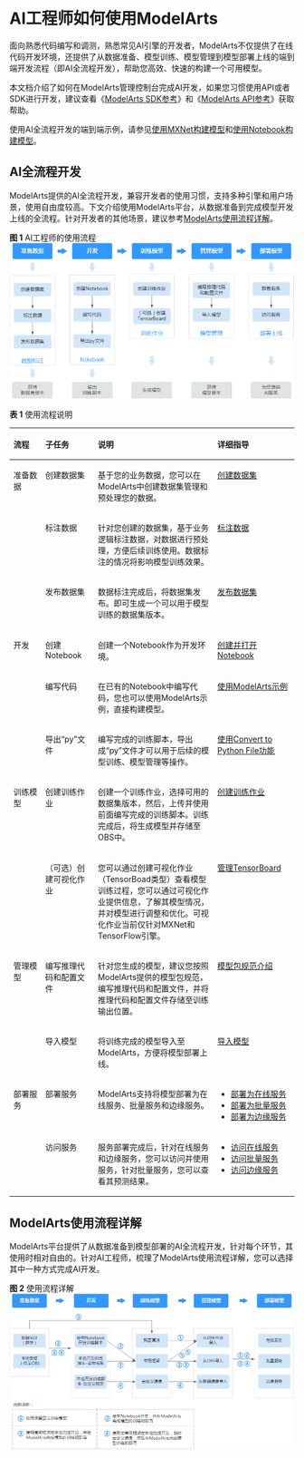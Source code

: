 # AI工程师如何使用ModelArts<a name="modelarts_23_0001"></a>

面向熟悉代码编写和调测，熟悉常见AI引擎的开发者，ModelArts不仅提供了在线代码开发环境，还提供了从数据准备、模型训练、模型管理到模型部署上线的端到端开发流程（即AI全流程开发），帮助您高效、快速的构建一个可用模型。

本文档介绍了如何在ModelArts管理控制台完成AI开发，如果您习惯使用API或者SDK进行开发，建议查看《[ModelArts SDK参考](https://support.huaweicloud.com/sdkreference-modelarts/modelarts_04_0002.html)》和《[ModelArts API参考](https://support.huaweicloud.com/api-modelarts/modelarts_03_0002.html)》获取帮助。

使用AI全流程开发的端到端示例，请参见[使用MXNet构建模型](https://support.huaweicloud.com/qs-modelarts/modelarts_06_0004.html)和[使用Notebook构建模型](https://support.huaweicloud.com/qs-modelarts/modelarts_06_0005.html)。

## AI全流程开发<a name="section13228154964411"></a>

ModelArts提供的AI全流程开发，兼容开发者的使用习惯，支持多种引擎和用户场景，使用自由度较高。下文介绍使用ModelArts平台，从数据准备到完成模型开发上线的全流程。针对开发者的其他场景，建议参考[ModelArts使用流程详解](#section343984417488)。

**图 1**  AI工程师的使用流程<a name="fig6769203518431"></a>  
![](figures/AI工程师的使用流程.png "AI工程师的使用流程")

**表 1**  使用流程说明

<a name="table1141152010448"></a>
<table><thead align="left"><tr id="row44252014449"><th class="cellrowborder" valign="top" width="11.15%" id="mcps1.2.5.1.1"><p id="p11425201448"><a name="p11425201448"></a><a name="p11425201448"></a>流程</p>
</th>
<th class="cellrowborder" valign="top" width="18.459999999999997%" id="mcps1.2.5.1.2"><p id="p8971348124416"><a name="p8971348124416"></a><a name="p8971348124416"></a>子任务</p>
</th>
<th class="cellrowborder" valign="top" width="41.93%" id="mcps1.2.5.1.3"><p id="p1442192024417"><a name="p1442192024417"></a><a name="p1442192024417"></a>说明</p>
</th>
<th class="cellrowborder" valign="top" width="28.46%" id="mcps1.2.5.1.4"><p id="p1962411348445"><a name="p1962411348445"></a><a name="p1962411348445"></a>详细指导</p>
</th>
</tr>
</thead>
<tbody><tr id="row1242020164414"><td class="cellrowborder" rowspan="3" valign="top" width="11.15%" headers="mcps1.2.5.1.1 "><p id="p16425208444"><a name="p16425208444"></a><a name="p16425208444"></a>准备数据</p>
</td>
<td class="cellrowborder" valign="top" width="18.459999999999997%" headers="mcps1.2.5.1.2 "><p id="p49717482442"><a name="p49717482442"></a><a name="p49717482442"></a>创建数据集</p>
</td>
<td class="cellrowborder" valign="top" width="41.93%" headers="mcps1.2.5.1.3 "><p id="p442132074416"><a name="p442132074416"></a><a name="p442132074416"></a>基于您的业务数据，您可以在ModelArts中创建数据集管理和预处理您的数据。</p>
</td>
<td class="cellrowborder" valign="top" width="28.46%" headers="mcps1.2.5.1.4 "><p id="p1662443414411"><a name="p1662443414411"></a><a name="p1662443414411"></a><a href="创建数据集.md">创建数据集</a></p>
</td>
</tr>
<tr id="row1421220174419"><td class="cellrowborder" valign="top" headers="mcps1.2.5.1.1 "><p id="p298184854417"><a name="p298184854417"></a><a name="p298184854417"></a>标注数据</p>
</td>
<td class="cellrowborder" valign="top" headers="mcps1.2.5.1.2 "><p id="p642202016442"><a name="p642202016442"></a><a name="p642202016442"></a>针对您创建的数据集，基于业务逻辑标注数据，对数据进行预处理，方便后续训练使用。数据标注的情况将影响模型训练效果。</p>
</td>
<td class="cellrowborder" valign="top" headers="mcps1.2.5.1.3 "><p id="p187901112161520"><a name="p187901112161520"></a><a name="p187901112161520"></a><a href="图像分类.md">标注数据</a></p>
</td>
</tr>
<tr id="row15421520174416"><td class="cellrowborder" valign="top" headers="mcps1.2.5.1.1 "><p id="p1498144834414"><a name="p1498144834414"></a><a name="p1498144834414"></a>发布数据集</p>
</td>
<td class="cellrowborder" valign="top" headers="mcps1.2.5.1.2 "><p id="p1242420174416"><a name="p1242420174416"></a><a name="p1242420174416"></a>数据标注完成后，将数据集发布。即可生成一个可以用于模型训练的数据集版本。</p>
</td>
<td class="cellrowborder" valign="top" headers="mcps1.2.5.1.3 "><p id="p1462423424416"><a name="p1462423424416"></a><a name="p1462423424416"></a><a href="发布数据集.md">发布数据集</a></p>
</td>
</tr>
<tr id="row742520144411"><td class="cellrowborder" rowspan="3" valign="top" width="11.15%" headers="mcps1.2.5.1.1 "><p id="p103091516194513"><a name="p103091516194513"></a><a name="p103091516194513"></a>开发</p>
</td>
<td class="cellrowborder" valign="top" width="18.459999999999997%" headers="mcps1.2.5.1.2 "><p id="p29819486441"><a name="p29819486441"></a><a name="p29819486441"></a>创建Notebook</p>
</td>
<td class="cellrowborder" valign="top" width="41.93%" headers="mcps1.2.5.1.3 "><p id="p642920194417"><a name="p642920194417"></a><a name="p642920194417"></a>创建一个Notebook作为开发环境。</p>
</td>
<td class="cellrowborder" valign="top" width="28.46%" headers="mcps1.2.5.1.4 "><p id="p662463484414"><a name="p662463484414"></a><a name="p662463484414"></a><a href="创建并打开Notebook.md">创建并打开Notebook</a></p>
</td>
</tr>
<tr id="row1342920134413"><td class="cellrowborder" valign="top" headers="mcps1.2.5.1.1 "><p id="p198184874412"><a name="p198184874412"></a><a name="p198184874412"></a>编写代码</p>
</td>
<td class="cellrowborder" valign="top" headers="mcps1.2.5.1.2 "><p id="p4421207447"><a name="p4421207447"></a><a name="p4421207447"></a>在已有的Notebook中编写代码，您也可以使用ModelArts示例，直接构建模型。</p>
</td>
<td class="cellrowborder" valign="top" headers="mcps1.2.5.1.3 "><p id="p19624183444418"><a name="p19624183444418"></a><a name="p19624183444418"></a><a href="使用ModelArts示例.md">使用ModelArts示例</a></p>
</td>
</tr>
<tr id="row631411112451"><td class="cellrowborder" valign="top" headers="mcps1.2.5.1.1 "><p id="p9315171104515"><a name="p9315171104515"></a><a name="p9315171104515"></a>导出<span class="filepath" id="filepath397719211096"><a name="filepath397719211096"></a><a name="filepath397719211096"></a>“py”</span>文件</p>
</td>
<td class="cellrowborder" valign="top" headers="mcps1.2.5.1.2 "><p id="p33151164518"><a name="p33151164518"></a><a name="p33151164518"></a>编写完成的训练脚本，导出成<span class="filepath" id="filepath1346331813910"><a name="filepath1346331813910"></a><a name="filepath1346331813910"></a>“py”</span>文件才可以用于后续的模型训练、模型管理等操作。</p>
</td>
<td class="cellrowborder" valign="top" headers="mcps1.2.5.1.3 "><p id="p143151017452"><a name="p143151017452"></a><a name="p143151017452"></a><a href="使用Convert-to-Python-File功能.md">使用Convert to Python File功能</a></p>
</td>
</tr>
<tr id="row33152115455"><td class="cellrowborder" rowspan="2" valign="top" width="11.15%" headers="mcps1.2.5.1.1 "><p id="p15367104810454"><a name="p15367104810454"></a><a name="p15367104810454"></a>训练模型</p>
</td>
<td class="cellrowborder" valign="top" width="18.459999999999997%" headers="mcps1.2.5.1.2 "><p id="p931516144510"><a name="p931516144510"></a><a name="p931516144510"></a>创建训练作业</p>
</td>
<td class="cellrowborder" valign="top" width="41.93%" headers="mcps1.2.5.1.3 "><p id="p3315914455"><a name="p3315914455"></a><a name="p3315914455"></a>创建一个训练作业，选择可用的数据集版本，然后，上传并使用前面编写完成的训练脚本。训练完成后，将生成模型并存储至OBS中。</p>
</td>
<td class="cellrowborder" valign="top" width="28.46%" headers="mcps1.2.5.1.4 "><p id="p199799556296"><a name="p199799556296"></a><a name="p199799556296"></a><a href="创建训练作业.md">创建训练作业</a></p>
</td>
</tr>
<tr id="row112701227144511"><td class="cellrowborder" valign="top" headers="mcps1.2.5.1.1 "><p id="p132709275457"><a name="p132709275457"></a><a name="p132709275457"></a>（可选）创建可视化作业</p>
</td>
<td class="cellrowborder" valign="top" headers="mcps1.2.5.1.2 "><p id="p1827012724512"><a name="p1827012724512"></a><a name="p1827012724512"></a>您可以通过创建可视化作业（TensorBoad类型）查看模型训练过程，您可以通过可视化作业提供信息，了解其模型情况，并对模型进行调整和优化。可视化作业当前仅针对MXNet和TensorFlow引擎。</p>
</td>
<td class="cellrowborder" valign="top" headers="mcps1.2.5.1.3 "><p id="p0270122764518"><a name="p0270122764518"></a><a name="p0270122764518"></a><a href="管理可视化作业.md">管理TensorBoard</a></p>
</td>
</tr>
<tr id="row10175132412456"><td class="cellrowborder" rowspan="2" valign="top" width="11.15%" headers="mcps1.2.5.1.1 "><p id="p3382516452"><a name="p3382516452"></a><a name="p3382516452"></a>管理模型</p>
</td>
<td class="cellrowborder" valign="top" width="18.459999999999997%" headers="mcps1.2.5.1.2 "><p id="p4176122464511"><a name="p4176122464511"></a><a name="p4176122464511"></a>编写推理代码和配置文件</p>
</td>
<td class="cellrowborder" valign="top" width="41.93%" headers="mcps1.2.5.1.3 "><p id="p2017616241459"><a name="p2017616241459"></a><a name="p2017616241459"></a>针对您生成的模型，建议您按照ModelArts提供的模型包规范，编写推理代码和配置文件，并将推理代码和配置文件存储至训练输出位置。</p>
</td>
<td class="cellrowborder" valign="top" width="28.46%" headers="mcps1.2.5.1.4 "><p id="p18176152410452"><a name="p18176152410452"></a><a name="p18176152410452"></a><a href="模型包规范介绍.md">模型包规范介绍</a></p>
</td>
</tr>
<tr id="row191764243457"><td class="cellrowborder" valign="top" headers="mcps1.2.5.1.1 "><p id="p1217672474519"><a name="p1217672474519"></a><a name="p1217672474519"></a>导入模型</p>
</td>
<td class="cellrowborder" valign="top" headers="mcps1.2.5.1.2 "><p id="p191761324174510"><a name="p191761324174510"></a><a name="p191761324174510"></a>将训练完成的模型导入至ModelArts，方便将模型部署上线。</p>
</td>
<td class="cellrowborder" valign="top" headers="mcps1.2.5.1.3 "><p id="p397721317304"><a name="p397721317304"></a><a name="p397721317304"></a><a href="导入模型.md">导入模型</a></p>
</td>
</tr>
<tr id="row8176202413451"><td class="cellrowborder" rowspan="2" valign="top" width="11.15%" headers="mcps1.2.5.1.1 "><p id="p14176162464510"><a name="p14176162464510"></a><a name="p14176162464510"></a>部署服务</p>
</td>
<td class="cellrowborder" valign="top" width="18.459999999999997%" headers="mcps1.2.5.1.2 "><p id="p617615241454"><a name="p617615241454"></a><a name="p617615241454"></a>部署服务</p>
</td>
<td class="cellrowborder" valign="top" width="41.93%" headers="mcps1.2.5.1.3 "><p id="p10176152444519"><a name="p10176152444519"></a><a name="p10176152444519"></a>ModelArts支持将模型部署为在线服务、批量服务和边缘服务。</p>
</td>
<td class="cellrowborder" valign="top" width="28.46%" headers="mcps1.2.5.1.4 "><a name="ul54953915613"></a><a name="ul54953915613"></a><ul id="ul54953915613"><li><a href="部署为在线服务.md">部署为在线服务</a></li><li><a href="部署为批量服务.md">部署为批量服务</a></li><li><a href="部署为边缘服务.md">部署为边缘服务</a></li></ul>
</td>
</tr>
<tr id="row1717662454513"><td class="cellrowborder" valign="top" headers="mcps1.2.5.1.1 "><p id="p10176132424512"><a name="p10176132424512"></a><a name="p10176132424512"></a>访问服务</p>
</td>
<td class="cellrowborder" valign="top" headers="mcps1.2.5.1.2 "><p id="p2017619243453"><a name="p2017619243453"></a><a name="p2017619243453"></a>服务部署完成后，针对在线服务和边缘服务，您可以访问并使用服务，针对批量服务，您可以查看其预测结果。</p>
</td>
<td class="cellrowborder" valign="top" headers="mcps1.2.5.1.3 "><a name="ul68251931460"></a><a name="ul68251931460"></a><ul id="ul68251931460"><li><a href="访问在线服务.md">访问在线服务</a></li><li><a href="查看批量服务预测结果.md">访问批量服务</a></li><li><a href="访问边缘服务.md">访问边缘服务</a></li></ul>
</td>
</tr>
</tbody>
</table>

## ModelArts使用流程详解<a name="section343984417488"></a>

ModelArts平台提供了从数据准备到模型部署的AI全流程开发，针对每个环节，其使用时相对自由的。针对AI工程师，梳理了ModelArts使用流程详解，您可以选择其中一种方式完成AI开发。

**图 2**  使用流程详解<a name="fig10101648124313"></a>  
![](figures/使用流程详解.png "使用流程详解")

